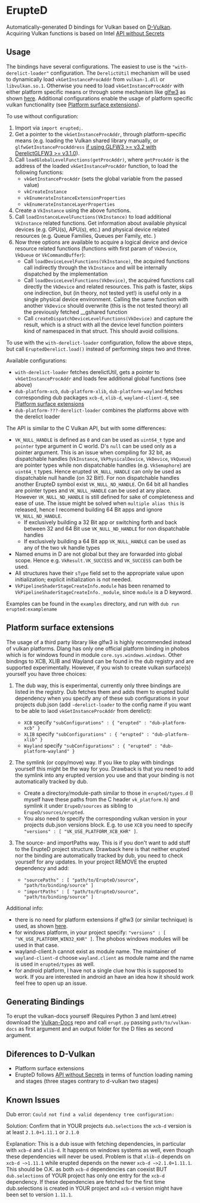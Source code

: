 ErupteD
=======

Automatically-generated D bindings for Vulkan based on [D-Vulkan](https://github.com/ColonelThirtyTwo/dvulkan). Acquiring Vulkan functions is based on Intel [API without Secrets](https://software.intel.com/en-us/api-without-secrets-introduction-to-vulkan-part-1)

Usage
-----

The bindings have several configurations. The easiest to use is the `"with-derelict-loader"` configuration. The `DerelictUtil` mechanism will be used to dynamically load `vkGetInstanceProcAddr` from `vulkan-1.dll` or `libvulkan.so.1`. Otherwise you need to load `vkGetInstanceProcAddr` with either platform specific means or through some mechanism like [glfw3](http://www.glfw.org/docs/3.2/vulkan.html) as shown [here](https://github.com/ParticlePeter/ErupteD-GLFW). Additional configurations enable the usage of platform specific vulkan functionality (see [Platform surface extensions](https://github.com/ParticlePeter/ErupteD#platform-surface-extensions)).

To use without configuration:

1. Import via `import erupted;`.
2. Get a pointer to the `vkGetInstanceProcAddr`, through platform-specific means (e.g. loading the Vulkan shared library manually, or `glfwGetInstanceProcAddress` [if using GLFW3 >= v3.2 with DerelictGLFW3 >= v3.1.0](https://github.com/ParticlePeter/ErupteD-GLFW)).
3. Call `loadGlobalLevelFunctions(getProcAddr)`, where `getProcAddr` is the address of the loaded `vkGetInstanceProcAddr` function, to load the following functions:
	* `vkGetInstanceProcAddr` (sets the global variable from the passed value)
	* `vkCreateInstance`
	* `vkEnumerateInstanceExtensionProperties`
	* `vkEnumerateInstanceLayerProperties`
4. Create a `VkInstance` using the above functions.
5. Call `loadInstanceLevelFunctions(VkInstance)` to load additional `VkInstance` related functions. Get information about available physical devices (e.g. GPU(s), APU(s), etc.) and physical device related resources (e.g. Queue Families, Queues per Family, etc. )
6. Now three options are available to acquire a logical device and device resource related functions (functions with first param of `VkDevice`, `VkQueue` or `VkCommandBuffer`):
	* Call `loadDeviceLevelFunctions(VkInstance)`, the acquired functions call indirectly through the `VkInstance` and will be internally dispatched by the implementation
	* Call `loadDeviceLevelFunctions(VkDevice)`, the acquired functions call directly the `VkDevice` and related resources. This path is faster, skips one indirection, but (in theory, not tested yet!) is useful only in a single physical device environment. Calling the same function with another `VkDevice` should overwrite (this is the not tested theory) all the previously fetched __gshared function
	* Call `createDispatchDeviceLevelFunctions(VkDevice)` and capture the result, which is a struct with all the device level function pointers kind of namespaced in that struct. This should avoid collisions.

To use with the `with-derelict-loader` configuration, follow the above steps, but call `EruptedDerelict.load()` instead of performing steps two and three.

Available configurations:
* `with-derelict-loader` fetches derelictUtil, gets a pointer to `vkGetInstanceProcAddr` and loads few additional global functions (see above)
* `dub-platform-xcb`, `dub-platform-xlib`, `dub-platform-wayland` fetches corresponding dub packages `xcb-d`, `xlib-d`, `wayland-client-d`, see [Platform surface extensions](https://github.com/ParticlePeter/ErupteD#platform-surface-extensions)
* `dub-platform-???-derelict-loader` combines the platforms above with the derelict loader 

The API is similar to the C Vulkan API, but with some differences:
* `VK_NULL_HANDLE` is defined as `0` and can be used as `uint64_t` type and `pointer` type argument in C world. D's `null` can be used only as a pointer argument. This is an issue when compiling for 32 bit, as dispatchable handles (`VkInstance`, `VkPhysicalDevice`, `VkDevice`, `VkQueue`) are pointer types while non dispatchable handles (e.g. `VkSemaphore`) are `uint64_t` types. Hence erupted `VK_NULL_HANDLE` can only be used as dispatchable null handle (on 32 Bit!). For non dispatchable handles another ErupteD symbol exist `VK_NULL_ND_HANDLE`. On 64 bit all handles are pointer types and `VK_NULL_HANDLE` can be used at any place. However `VK_NULL_ND_HANDLE` is still defined for sake of completeness and ease of use. The issue might be solved when `multiple alias this` is released, hence I recomend building 64 Bit apps and ignore `VK_NULL_ND_HANDLE`.
	* If exclusively building a 32 Bit app or switching forth and back between 32 and 64 Bit use `VK_NULL_ND_HANDLE` for non dispatchable handles
	* If exclusively building a 64 Bit app `VK_NULL_HANDLE` can be used as any of the two vk handle types
* Named enums in D are not global but they are forwarded into global scope. Hence e.g. `VkResult.VK_SUCCESS` and `VK_SUCCESS` can both be used.
* All structures have their `sType` field set to the appropriate value upon initialization; explicit initialization is not needed.
* `VkPipelineShaderStageCreateInfo.module` has been renamed to `VkPipelineShaderStageCreateInfo._module`, since `module` is a D keyword.

Examples can be found in the `examples` directory, and run with `dub run erupted:examplename`

Platform surface extensions
---------------------------

The usage of a third party library like glfw3 is highly recommended instead of vulkan platforms. Dlang has only one official platform binding in phobos which is for windows found in module `core.sys.windows.windows`. Other bindings to XCB, XLIB and Wayland can be found in the dub registry and are supported experimentally. 
However, if you wish to create vulkan surface(s) yourself you have three choices:

1. The dub way, this is experimental, currently only three bindings are listed in the registry. Dub fetches them and adds them to erupted build dependency when you specify any of these sub configurations in your projects dub.json (add `-derelict-loader` to the config name if you want to be able to laod `vkGetInstanceProcAddr` from derelict):
	* `XCB` specify `"subConfigurations" : { "erupted" : "dub-platform-xcb" }`
	* `XLIB` specify `"subConfigurations" : { "erupted" : "dub-platform-xlib" }`
	* `Wayland` specify `"subConfigurations" : { "erupted" : "dub-platform-wayland" }`

2. The symlink (or copy/move) way. If you like to play with bindings yourself this might be the way for you. Drawback is that you need to add the symlink into any erupted version you use and that your binding is not automatically tracked by dub.
    * Create a directory/module-path similar to those in `erupted/types.d` (I myself have these paths from the C header `vk_platform.h`) and symlink it under `ErupeD/sources` as sibling to `ErupeD/sources/erupted`.
    * You also need to specify the corresponding vulkan version in your projects dub.json versions block. E.g. to use `XCB` you need to specify `"versions" : [ "VK_USE_PLATFORM_XCB_KHR" ]`.

3. The source- and importPaths way. This is if you don't want to add stuff to the ErupteD project structure. Drawback here is that neither erupted nor the binding are automatically tracked by dub, you need to check yourself for any updates. In your project REMOVE the erupted dependency and add:
	* `"sourcePaths" : [ "path/to/ErupteD/source", "path/to/binding/source" ]`
	* `"importPaths" : [ "path/to/ErupteD/source", "path/to/binding/source" ]`


Additional info:
* there is no need for platform extensions if glfw3 (or similar technique) is used, as shown [here](https://github.com/ParticlePeter/ErupteD-GLFW).
* for windows platform, in your project specify:
`"versions" : [ "VK_USE_PLATFORM_WIN32_KHR" ]`.
The phobos windows modules will be used in that case.
* wayland-client.h cannot exist as module name. The maintainer of `wayland-client-d` choose `wayland.client` as module name and the name is used in `erupted/types` as well.
* for android platform, I have not a single clue how this is supposed to work. If you are interested in android an have an idea how it should work feel free to open up an issue. 


Generating Bindings
-------------------

To erupt the vulkan-docs yourself (Requires Python 3 and lxml.etree) download the [Vulkan-Docs](https://github.com/KhronosGroup/Vulkan-Docs) repo and
call `erupt.py` passing `path/to/vulkan-docs` as first argument and an output folder for the D files as second argument.


Diferences to D-Vulkan
----------------------

* Platform surface extensions
* ErupteD follows [API without Secrets](https://software.intel.com/en-us/api-without-secrets-introduction-to-vulkan-part-1) in terms of function loading naming and stages (three stages contrary to d-vulkan two stages)


Known Issues
------------
Dub error: `Could not find a valid dependency tree configuration:`

Solution: Confirm that in YOUR projects `dub.selections` the `xcb-d` version is at least `2.1.0+1.11.1` or `2.1.0`

Explanation: This is a dub issue with fetching dependencies, in particular with `xcb-d` and `xlib-d`. It happens on windows systems as well, even though these dependencies will never be used. Problem is that `xlib-d` depends on `xcb-d ~>1.11.1` while erupted depends on the newer `xcb-d ~>2.1.0+1.11.1`. This should be O.K. as both `xcb-d` dependencies can coexist BUT `dub.selections` of YOUR project has only one entry for the `xcb-d` dependency. If these dependencies are fetched for the first time dub.selections is created in YOUR project and `xcb-d` version might have been set to version `1.11.1`.